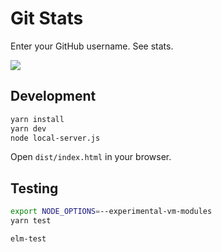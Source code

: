 # Git Stats

Enter your GitHub username. See stats.

![](demo.gif)

## Development
```bash
yarn install
yarn dev
node local-server.js
```
Open `dist/index.html` in your browser.

## Testing
```bash
export NODE_OPTIONS=--experimental-vm-modules
yarn test

elm-test
```
